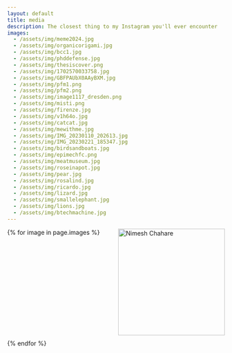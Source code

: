 ```yaml
---
layout: default
title: media
description: The closest thing to my Instagram you'll ever encounter
images:
  - /assets/img/meme2024.jpg
  - /assets/img/organicorigami.jpg
  - /assets/img/bcc1.jpg
  - /assets/img/phddefense.jpg
  - /assets/img/thesiscover.png
  - /assets/img/1702570033758.jpg
  - /assets/img/GBFPAUbX0AAyBXM.jpg
  - /assets/img/pfm1.png
  - /assets/img/pfm2.png
  - /assets/img/image1117_dresden.png
  - /assets/img/misti.png
  - /assets/img/firenze.jpg
  - /assets/img/v1h64o.jpg
  - /assets/img/catcat.jpg
  - /assets/img/mewithme.jpg
  - /assets/img/IMG_20230110_202613.jpg
  - /assets/img/IMG_20230221_185347.jpg
  - /assets/img/birdsandboats.jpg
  - /assets/img/epimechfc.png
  - /assets/img/meatmuseum.jpg
  - /assets/img/roseinapot.jpg
  - /assets/img/pear.jpg
  - /assets/img/rosalind.jpg
  - /assets/img/ricardo.jpg
  - /assets/img/lizard.jpg
  - /assets/img/smallelephant.jpg
  - /assets/img/lions.jpg
  - /assets/img/btechmachine.jpg
---
```

<div class="gallery">
  {% for image in page.images %}
    <div class="gallery-item">
      <a href="#" onclick="openLightbox('{{ site.baseurl }}{{ image }}')">
        <img src="{{ site.baseurl }}{{ image }}" alt="Nimesh Chahare" />
      </a>
    </div>
  {% endfor %}
</div>

<!-- Lightbox container -->
<div id="lightbox" style="display:none;">
  <span class="close">&times;</span>
  <img class="lightbox-content" id="lightbox-image">
  <div id="caption"></div>
</div>

<script>
function openLightbox(imageSrc) {
  document.getElementById('lightbox').style.display = 'block';
  document.getElementById('lightbox-image').src = imageSrc;
}

document.getElementById('lightbox').addEventListener('click', (e) => {
  if (e.target === document.getElementById('lightbox')) {
    closeLightbox();
  }
});

document.querySelector('.close').addEventListener('click', closeLightbox);

function closeLightbox() {
  document.getElementById('lightbox').style.display = 'none';
}
</script>

<style>
  /* Existing styles */
  .gallery {
    display: grid;
    grid-template-columns: repeat(auto-fit, minmax(200px, 1fr));
    gap: 10px;
  }
  
  .gallery-item {
    overflow: hidden;
  }
  
  .gallery-item img {
    width: 100%;
    height: auto;
    aspect-ratio: 1/1;
    object-fit: cover;
    transition: transform 0.5s ease-in-out;
  }
  
  .gallery-item:hover img {
    transform: scale(1.1);
  }

  /* New styles for lightbox */
  #lightbox {
    position: fixed;
    z-index: 9999;
    left: 0;
    top: 0;
    width: 100%;
    height: 100%;
    background-color: rgba(0,0,0,0.8);
    text-align: center;
    display: flex;
    justify-content: center;
    align-items: center;
  }

  #lightbox img {
    max-width: 90%;
    max-height: 80%;
    margin-top: calc(50vh - 40vh); /* Calculate vertical center */
  }

  .close {
    color: white;
    font-size: 35px;
    font-weight: bold;
    position: absolute;
    top: 15px;
    right: 35px;
    cursor: pointer;
  }

  #caption {
    margin-top: 15px;
    color: white;
  }
</style>